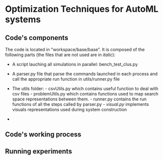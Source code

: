 # Optimization Techniques for AutoML systems
## Code's components
The code is located in "workspace/base/base". It is composed of the following parts (the files that are not used are in _italic_):
  * A script lauching all simulations in parallel: bench_test_clus.py
  * A parser.py file that parse the commands launched in each process and call the appropriate run function in utils/runner.py file
  * The utils folder: - csvUtils.py which contains useful function to deal with csv files
                      - problemUtils.py which contains functions used to map search space representations between them.
                      - runner.py contains the run functions of all the steps called by parser.py
                      - _visual.py_ implements visuals representations used during system construction
                      
  *

## Code's working process

## Running experiments
